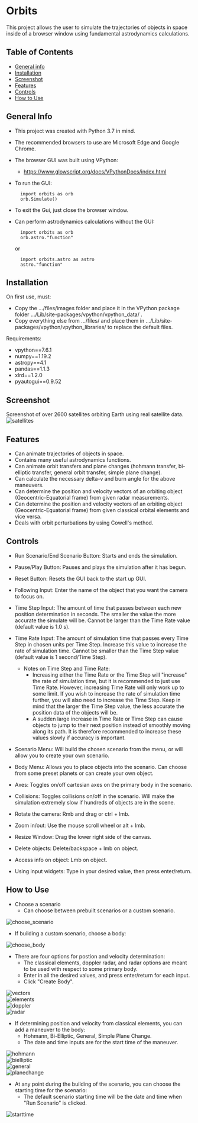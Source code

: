 # Orbits
This project allows the user to simulate the trajectories of objects in space inside of a browser window using fundamental astrodynamics calculations.

## Table of Contents
* [General info](#general-info)
* [Installation](#installation)
* [Screenshot](#screenshot)
* [Features](#features)
* [Controls](#controls)
* [How to Use](#how-to-use)

## General Info
* This project was created with Python 3.7 in mind.
* The recommended browsers to use are Microsoft Edge and Google Chrome.
* The browser GUI was built using VPython:
    * https://www.glowscript.org/docs/VPythonDocs/index.html
* To run the GUI:

        import orbits as orb  
        orb.Simulate()
* To exit the Gui, just close the browser window.
* Can perform astrodynamics calculations without the GUI:

        import orbits as orb
        orb.astro."function"
    
    or
    
        import orbits.astro as astro
        astro."function"

## Installation
On first use, must:  
   * Copy the .../files/images folder and place it in the VPython package folder .../Lib/site-packages/vpython/vpython_data/ .
   * Copy everything else from .../files/ and place them in .../Lib/site-packages/vpython/vpython_libraries/ to replace the default files.
  
Requirements:
   * vpython==7.6.1
   * numpy==1.19.2
   * astropy==4.1
   * pandas==1.1.3
   * xlrd==1.2.0
   * pyautogui==0.9.52
   
## Screenshot
Screenshot of over 2600 satellites orbiting Earth using real satellite data.
![satellites](/files/screenshots/satellites.png)

## Features
* Can animate trajectories of objects in space.
* Contains many useful astrodynamics functions.
* Can animate orbit transfers and plane changes (hohmann transfer, bi-elliptic transfer, general orbit transfer, simple plane change).
* Can calculate the necessary delta-v and burn angle for the above maneuvers.
* Can determine the position and velocity vectors of an orbiting object (Geocentric-Equatorial frame) from given radar measurements.
* Can determine the position and velocity vectors of an orbiting object (Geocentric-Equatorial frame) from given classical orbital elements and vice versa.
* Deals with orbit perturbations by using Cowell's method.

## Controls
* Run Scenario/End Scenario Button: Starts and ends the simulation.
* Pause/Play Button: Pauses and plays the simulation after it has begun.
* Reset Button: Resets the GUI back to the start up GUI.
* Following Input: Enter the name of the object that you want the camera to focus on.
* Time Step Input: The amount of time that passes between each new position determination in seconds. The smaller the value the more accurate the simulate will be. Cannot be larger than the Time Rate value (default value is 1.0 s).
* Time Rate Input: The amount of simulation time that passes every Time Step in chosen units per Time Step. Increase this value to increase the rate of simulation time. Cannot be smaller than the Time Step value (default value is 1 second/Time Step).

    * Notes on Time Step and Time Rate: 
        * Increasing either the Time Rate or the Time Step will "increase" the rate of simulation time, but it is recommended to just use Time    Rate. However, increasing Time Rate will only work up to some limit. If you wish to increase the rate of simulation time further, you will also need to increase the Time Step. Keep in mind that the larger the Time Step value, the less accurate the position data of the objects will be.
        * A sudden large increase in Time Rate or Time Step can cause objects to jump to their next position instead of smoothly moving along its path. It is therefore recommended to increase these values slowly if accuracy is important.

* Scenario Menu: Will build the chosen scenario from the menu, or will allow you to create your own scenario.
* Body Menu: Allows you to place objects into the scenario. Can choose from some preset planets or can create your own object.
* Axes: Toggles on/off cartesian axes on the primary body in the scenario.
* Collisions: Toggles collisions on/off in the scenario. Will make the simulation extremely slow if hundreds of objects are in the scene.
* Rotate the camera: Rmb and drag or ctrl + lmb.
* Zoom in/out: Use the mouse scroll wheel or alt + lmb.
* Resize Window: Drag the lower right side of the canvas.
* Delete objects: Delete/backspace + lmb on object.
* Access info on object: Lmb on object.
* Using input widgets: Type in your desired value, then press enter/return.
   
## How to Use
* Choose a scenario
    * Can choose between prebuilt scenarios or a custom scenario.  

![choose_scenario](/files/screenshots/choose_scenario.png)    

* If building a custom scenario, choose a body:  

![choose_body](/files/screenshots/choose_body.png)    

* There are four options for postion and velocity determination:  
    * The classical elements, doppler radar, and radar options are meant to be used with respect to some primary body.
    * Enter in all the desired values, and press enter/return for each input.
    * Click "Create Body".

![vectors](/files/screenshots/vectors.png)  
![elements](/files/screenshots/elements.png)  
![doppler](/files/screenshots/doppler.png)  
![radar](/files/screenshots/radar.png)    

* If determining position and velocity from classical elements, you can add a maneuver to the body:
    * Hohmann, Bi-Elliptic, General, Simple Plane Change.
    * The date and time inputs are for the start time of the maneuver.

![hohmann](/files/screenshots/hohmann.png)  
![bielliptic](/files/screenshots/bielliptic.png)  
![general](/files/screenshots/general.png)  
![planechange](/files/screenshots/planechange.png)    

* At any point during the building of the scenario, you can choose the starting time for the scenario:  
    * The default scenario starting time will be the date and time when "Run Scenario" is clicked.

![starttime](/files/screenshots/starttime.png)  
